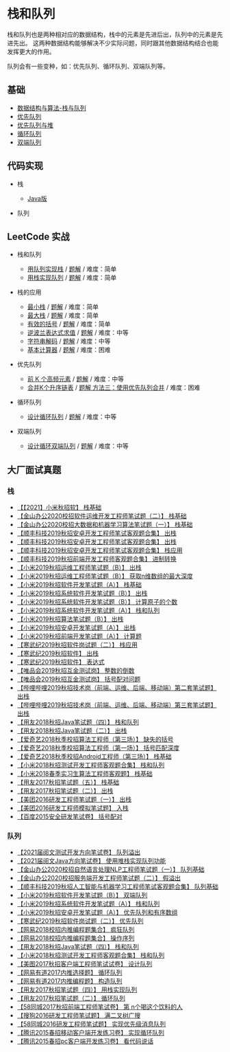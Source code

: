 # 栈和队列

栈和队列也是两种相对应的数据结构，栈中的元素是先进后出，队列中的元素是先进先出。
这两种数据结构能够解决不少实际问题，同时跟其他数据结构结合也能发挥更大的作用。

队列会有一些变种，如：优先队列、循环队列、双端队列等。

## 基础

* [数据结构与算法-栈与队列](https://zhuanlan.zhihu.com/p/53725348)
* [优先队列](https://www.cnblogs.com/MrSaver/p/6160310.html)
* [优先队列与堆](https://www.cnblogs.com/9dragon/p/10739121.html)
* [循环队列](https://blog.csdn.net/gsjwxhn/article/details/102915653)
* [双端队列](https://zhuanlan.zhihu.com/p/387108933)

## 代码实现
* 栈
  * [Java版]()
  
* 队列

## LeetCode 实战

* 栈和队列
  * [用队列实现栈](https://leetcode-cn.com/problems/implement-stack-using-queues/) / [题解](https://leetcode-cn.com/problems/implement-stack-using-queues/solution/yong-dui-lie-shi-xian-zhan-by-leetcode-solution/) / 难度：简单
  * [用栈实现队列](https://leetcode-cn.com/problems/implement-queue-using-stacks/) / [题解](https://leetcode-cn.com/problems/implement-queue-using-stacks/solution/yong-zhan-shi-xian-dui-lie-by-leetcode/) / 难度：简单

* 栈的应用
    * [最小栈](https://leetcode-cn.com/problems/min-stack/) / [题解](https://leetcode-cn.com/problems/min-stack/solution/zui-xiao-zhan-by-leetcode-solution/) / 难度：简单
    * [最大栈](https://leetcode-cn.com/problems/max-stack/) / [题解](https://leetcode-cn.com/problems/max-stack/solution/max-stack-by-leetcode/) / 难度：简单
    * [有效的括号](https://leetcode-cn.com/problems/valid-parentheses/) / [题解](https://leetcode-cn.com/problems/valid-parentheses/solution/you-xiao-de-gua-hao-by-leetcode-solution/) / 难度：简单
    * [逆波兰表达式求值](https://leetcode-cn.com/problems/evaluate-reverse-polish-notation/) / [题解](https://leetcode-cn.com/problems/evaluate-reverse-polish-notation/solution/ni-bo-lan-biao-da-shi-qiu-zhi-by-leetcod-wue9/) / 难度：中等
    * [字符串解码](https://leetcode-cn.com/problems/decode-string/) / [题解](https://leetcode-cn.com/problems/decode-string/solution/zi-fu-chuan-jie-ma-by-leetcode-solution/) / 难度：中等
    * [基本计算器](https://leetcode-cn.com/problems/basic-calculator/) / [题解](https://leetcode-cn.com/problems/basic-calculator/solution/ji-ben-ji-suan-qi-by-leetcode-solution-jvir/) / 难度：困难

* 优先队列
    * [前 K 个高频元素](https://leetcode-cn.com/problems/top-k-frequent-elements/) / [题解](https://leetcode-cn.com/problems/top-k-frequent-elements/solution/qian-k-ge-gao-pin-yuan-su-by-leetcode-solution/) / 难度：中等
    * [合并K个升序链表](https://leetcode-cn.com/problems/merge-k-sorted-lists/) / [题解 方法三：使用优先队列合并](https://leetcode-cn.com/problems/merge-k-sorted-lists/solution/he-bing-kge-pai-xu-lian-biao-by-leetcode-solutio-2/) / 难度：困难

* 循环队列   
  * [设计循环队列](https://leetcode-cn.com/problems/design-circular-queue/) / [题解](https://leetcode-cn.com/problems/design-circular-queue/solution/she-ji-xun-huan-dui-lie-by-leetcode/) / 难度：中等

* 双端队列   
  * [设计循环双端队列](https://leetcode-cn.com/problems/design-circular-deque/) / [题解](https://leetcode-cn.com/problems/design-circular-deque/solution/shu-zu-shi-xian-de-xun-huan-shuang-duan-dui-lie-by/) / 难度：中等


## 大厂面试真题

### 栈
* [【【2021】小米秋招软】 栈基础](https://www.nowcoder.com/questionTerminal/0447b59b668c4864911566c835ff1a44)
* [【金山办公2020校招软件运维开发工程师笔试题（二）】 栈基础](https://www.nowcoder.com/questionTerminal/ae8701d838f24e14998b63e424f166f4)
* [【金山办公2020校招大数据和机器学习算法笔试题（一）】 栈基础](https://www.nowcoder.com/questionTerminal/949845f6bc6e4b75bf5744ca4a01c202)
* [【顺丰科技2019秋招安卓开发工程师笔试客观题合集】 出栈](https://www.nowcoder.com/questionTerminal/e98862d6a04840eda91cb3fe4e8e9cba)
* [【顺丰科技2019秋招安卓开发工程师笔试客观题合集】 出栈](https://www.nowcoder.com/questionTerminal/80964b3e44194ec9ab3985b8e3d028dd)
* [【顺丰科技2019秋招安卓开发工程师笔试客观题合集】 栈应用](https://www.nowcoder.com/questionTerminal/1a8f012233944395ad6d3c23d2612808)
* [【顺丰科技2019秋招前端开发工程师客观题合集】 进制转换](https://www.nowcoder.com/questionTerminal/4af7f88af7f441758c5c25338b08237a)
* [【小米2019秋招运维工程师笔试题（B）】 出栈](https://www.nowcoder.com/questionTerminal/2e0a2f8346af416dbdb3d2bf9d350b4d)
* [【小米2019秋招运维工程师笔试题（B）】 获取n维数组的最大深度](https://www.nowcoder.com/questionTerminal/08707b9b484f4ca4943f108c709dab96)
* [【小米2019秋招软件开发笔试题（A）】 栈基础](https://www.nowcoder.com/questionTerminal/70c7febd5e064e40a4a6d24663104a05)
* [【小米2019秋招系统软件开发笔试题（B）】 出栈](https://www.nowcoder.com/questionTerminal/f7cbcfcdcd4b4c759fc4dfb927a4932f)
* [【小米2019秋招系统软件开发笔试题（B）】 计算原子的个数](https://www.nowcoder.com/questionTerminal/8d9ac0cfa0a0427ea4e7c870c9c4f103)
* [【小米2019秋招系统软件开发笔试题（A）】 栈和队列](https://www.nowcoder.com/questionTerminal/a55bd06e4d3e4acab3423160b311d2c0)
* [【小米2019秋招算法笔试题（B）】 出栈](https://www.nowcoder.com/questionTerminal/f0ceab7622074f888d69c672b039fa48)
* [【小米2019秋招安卓开发笔试题（A）】 出栈](https://www.nowcoder.com/questionTerminal/94f98afa1c284d96badbaf658bd52b35)
* [【小米2019秋招前端开发笔试题（A）】 计算题](https://www.nowcoder.com/questionTerminal/769e5e6c3ebf42a49cfb555ebf4a90e2)
* [【寒武纪2019秋招软件岗试题（二）】 栈应用](https://www.nowcoder.com/questionTerminal/f5879798c43e4d5989bf0bb9003058a3)
* [【寒武纪2019秋招软件】 出栈](https://www.nowcoder.com/questionTerminal/56452784aea0443c9045fc40c909ae46)
* [【寒武纪2019秋招软件】 表达式](https://www.nowcoder.com/questionTerminal/6b3ff671af1b4b1d9ff13e9cf3b80967)
* [【唯品会2019秋招互金测试岗】 整数的倒数](https://www.nowcoder.com/questionTerminal/dd63c30dfef04770b5813e63f5a2615a)
* [【唯品会2019秋招互金测试岗】 括号配对问题](https://www.nowcoder.com/questionTerminal/57260c08eaa44feababd05b328b897d7)
* [【哔哩哔哩2019秋招技术岗（前端、运维、后端、移动端）第二套笔试题】 出栈](https://www.nowcoder.com/questionTerminal/1426eae036eb4dd8be10bceebdf95778)
* [【哔哩哔哩2019秋招技术岗（前端、运维、后端、移动端）第三套笔试题】 出栈](https://www.nowcoder.com/questionTerminal/bacc16efe3c9475a898ed18adf73b7b6)
* [【用友2018秋招Java笔试题（四）】 栈和队列](https://www.nowcoder.com/questionTerminal/6cf8ea3a409444fd976e9a5b84436443)
* [【用友2018秋招Java笔试题（二）】 出栈](https://www.nowcoder.com/questionTerminal/8348861dc2004615a4d9bf5528a32bf6)
* [【爱奇艺2018秋季校招算法工程师（第三场）】 缺失的括号](https://www.nowcoder.com/questionTerminal/de7d4a4b50f643669f331941afb1e728)
* [【爱奇艺2018秋季校招算法工程师（第一场）】 括号匹配深度](https://www.nowcoder.com/questionTerminal/a2d5b1875bb0408384278f40d1f236c9)
* [【爱奇艺2018秋季校招Android工程师（第三场）】 栈基础](https://www.nowcoder.com/questionTerminal/6fb260966cfa4c1fb061cfb9492a16cc)
* [【小米2018秋招测试开发工程师客观题合集】 栈和队列](https://www.nowcoder.com/questionTerminal/cf1e2032c546418e875b9e675cc5e613)
* [【小米2018春季实习生算法工程师客观题】 栈基础](https://www.nowcoder.com/questionTerminal/426d63aeaad74ea3bcebea8f70fb34dd)
* [【用友2017秋招笔试题（五）】 栈基础](https://www.nowcoder.com/questionTerminal/8f9f520ac4e24bcc8da7e2ca8a4f2760)
* [【用友2017秋招笔试题（二）】 出栈](https://www.nowcoder.com/questionTerminal/75c4c089024142de9250ba9b7e043395)
* [【美团2016研发工程师笔试题（一）】 出栈](https://www.nowcoder.com/questionTerminal/0d885741b1f249adaf182a6f7c436002)
* [【美团2016研发工程师模拟笔试题】 入栈](https://www.nowcoder.com/questionTerminal/28bacc8781ad40ea8ca7cc1796199cb8)
* [【百度2015安全研发笔试卷】 括号配对](https://www.nowcoder.com/questionTerminal/b94a962e3cef41208412a0fcc4e52424)

### 队列
* [【2021届阅文测试开发方向笔试卷】 队列溢出](https://www.nowcoder.com/questionTerminal/bc3fd0a16d024aa6a0ad52bc41000df5)
* [【2021届阅文Java方向笔试卷】 使用堆栈实现队列功能](https://www.nowcoder.com/questionTerminal/0ee703f41b1b4fe3835d0cfc30d1e66d)
* [【金山办公2020校招自然语言处理NLP工程师笔试题（一）】 队列基础](https://www.nowcoder.com/questionTerminal/8b0e5749a0484f928db76907679d79e5)
* [【金山办公2020校招服务端开发工程师笔试题（二）】 假溢出](https://www.nowcoder.com/questionTerminal/b24773175fd24fb0aa08f84f095ea18c)
* [【顺丰科技2019秋招人工智能与机器学习工程师笔试客观题合集】 队列基础](https://www.nowcoder.com/questionTerminal/4647fedd2c4843c380b4db5648ad27ce)
* [【小米2019秋招软件开发笔试题（B）】 双端队列](https://www.nowcoder.com/questionTerminal/538e94ac21b244ccbcc6ef22a2e84a61)
* [【小米2019秋招系统软件开发笔试题（A）】 栈和队列](https://www.nowcoder.com/questionTerminal/a55bd06e4d3e4acab3423160b311d2c0)
* [【小米2019秋招安卓开发笔试题（A）】 优先队列和有序数组](https://www.nowcoder.com/questionTerminal/8824501c392a427b87620cc8ae5f0c42)
* [【寒武纪2019秋招软件岗试题（二）】 优先队列](https://www.nowcoder.com/questionTerminal/980075e3727a4ab8815126e2e513a0cf)
* [【网易2018校招内推编程题集合】 疯狂队列](https://www.nowcoder.com/questionTerminal/d996665fbd5e41f89c8d280f84968ee1)
* [【网易2018校招内推编程题集合】 操作序列](https://www.nowcoder.com/questionTerminal/b53bda356a494154b6411d80380295f5)
* [【用友2018秋招Java笔试题（四）】 栈和队列](https://www.nowcoder.com/questionTerminal/6cf8ea3a409444fd976e9a5b84436443)
* [【小米2018秋招测试开发工程师客观题合集】 栈和队列](https://www.nowcoder.com/questionTerminal/cf1e2032c546418e875b9e675cc5e613)
* [【美图2017秋招客户端工程师笔试试卷】 设计队列](https://www.nowcoder.com/questionTerminal/3d207982aedf4d61bd55a04b26d6193d)
* [【网易有道2017内推选择题】 循环队列](https://www.nowcoder.com/questionTerminal/573abb39599d4481a221b678f90f33e5)
* [【网易有道2017内推编程题】 构造队列](https://www.nowcoder.com/questionTerminal/657d09e2b3704574814089ba8566d98d)
* [【用友2017秋招笔试题（四）】 用栈实现队列](https://www.nowcoder.com/questionTerminal/94b963fddc7e460a9b6b1888c8a50e80)
* [【用友2017秋招笔试题（二）】 循环队列](https://www.nowcoder.com/questionTerminal/849ae7210ccf4cc78b01c86b824cc69e)
* [【58同城2017秋招前端工程师笔试卷】 第 n个喝这个饮料的人](https://www.nowcoder.com/questionTerminal/b33f0fda5d97474498957d2757eff391)
* [【搜狗2016研发工程师笔试题】 满二叉树广搜](https://www.nowcoder.com/questionTerminal/46f02b8175f5417fb091f5c174931045)
* [【58同城2016研发工程师笔试题】 实现优先级消息队列](https://www.nowcoder.com/questionTerminal/685b294d92a24df7b6cabb780c8a5053)
* [【腾讯2015春招移动客户端开发练习卷】 实现循环队列](https://www.nowcoder.com/questionTerminal/8a0440f4a00640b789c2b53bfb16402f)
* [【腾讯2015春招pc客户端开发练习卷】 看代码说话](https://www.nowcoder.com/questionTerminal/2b6a08a7bbb349e28c871471ce164d92)
